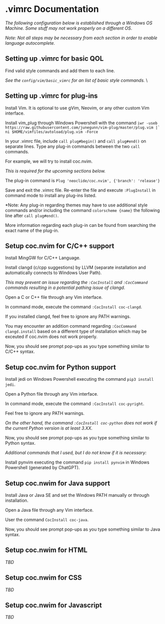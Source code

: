 # .vimrc Documentation

*The following configuration below is established through a Windows OS Machine. Some stuff may not work properly on a different OS*.

*Note: Not all steps may be necessary from each section in order to enable language autocomplete.*


## Setting up .vimrc for basic QOL

Find valid style commands and add them to each line.

*See the ```config/vim/basic_vimrc``` for an list of basic style commands.* \


## Setting up .vimrc for plug-ins

Install Vim. It is optional to use gVim, Neovim, or any other custom Vim interface.

Install vim_plug through Windows Powershell with the command ```iwr -useb https://raw.githubusercontent.com/junegunn/vim-plug/master/plug.vim |` ni $HOME/vimfiles/autoload/plug.vim -Force```

In your .vimrc file, include ```call plug#begin()``` and ```call plug#end()``` on separate lines. Type any plug-in commands between the two ```call``` commands.

For example, we will try to install coc.nvim.

*This is required for the upcoming sections below.*

The plug-in command is ```Plug 'neoclide/coc.nvim', {'branch': 'release'}```

Save and exit the .vimrc file. Re-enter the file and execute ```:PlugInstall``` in command mode to install any plug-ins listed.

*Note: Any plug-in regarding themes may have to use additional style commands and/or including the command ```colorscheme {name}``` the following line after ```call plug#end()```.

More information regarding each plug-in can be found from searching the exact name of the plug-in.


## Setup coc.nvim for C/C++ support

Install MingGW for C/C++ Language.

Install clangd (c/cpp suggestions) by LLVM (separate installation and automatically connects to Windows User Path).

*This may prevent an issue regarding the ```:CocInstall``` and ```:CocCommand``` commands resulting in a potential pathing issue of clangd.*

Open a C or C++ file through any Vim interface.

In command mode, execute the command ```:CocInstall coc-clangd```.

If you installed clangd, feel free to ignore any PATH warnings.

You may encounter an addition command regarding ```:CocCommand clangd.install``` based on a different type of installation which may be exceuted if coc.nvim does not work properly.

Now, you should see prompt pop-ups as you type something similar to C/C++ syntax.


## Setup coc.nvim for Python support

Install jedi on Windows Powershell executing the command ```pip3 install jedi```.

Open a Python file through any Vim interface.

In command mode, execute the command ```:CocInstall coc-pyright```.

Feel free to ignore any PATH warnings.

*On the other hand, the command ```:CocInstall coc-python``` does not work if the current Python version is at least 3.XX.*

Now, you should see prompt pop-ups as you type something similar to Python syntax.


*Additional commands that I used, but I do not know if it is necessary:*

Install pynvim executing the command ```pip install pynvim``` in Windows Powershell (generated by ChatGPT).


## Setup coc.nwim for Java support

Install Java or Java SE and set the Windows PATH manually or through installation.

Open a Java file through any Vim interface.

User the command ```CocInstall coc-java```.

Now, you should see prompt pop-ups as you type something similar to Java syntax.


## Setup coc.nwim for HTML

*TBD*


## Setup coc.nwim for CSS

*TBD*


## Setup coc.nwim for Javascript

*TBD*
